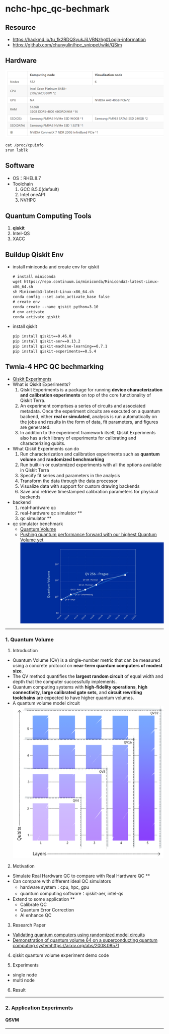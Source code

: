 # nchc-hpc_qc-bechmark
## Resource
- https://hackmd.io/tu_fk2RDQSyukJiLVBNzhg#Login-information
- https://github.com/chunyulin/hpc_snippet/wiki/QSim

## Hardware
![alt text](figure/orm67ua2.png)
```
cat /proc/cpuinfo
srun lsblk
```

## Software
- OS：RHEL8.7
- Toolchain
  1. GCC 8.5.0(default)
  2. Intel oneAPI
  3. NVHPC

## Quantum Computing Tools
1. **qiskit**
2. Intel-QS
3. XACC

## Buildup Qiskit Env
- install miniconda and create env for qiskit
  ```
  # install miniconda
  wget https://repo.continuum.io/miniconda/Miniconda3-latest-Linux-x86_64.sh
  sh Miniconda3-latest-Linux-x86_64.sh
  conda config --set auto_activate_base false
  # create env
  conda create --name qiskit python=3.10
  # env activate
  conda activate qiskit
  ```
- install qiskit
  ```
  pip install qiskit==0.46.0
  pip install qiskit-aer==0.13.2
  pip install qiskit-machine-learning==0.7.1
  pip install qiskit-experiments==0.5.4
  ```
## Twnia-4 HPC QC bechmarking
- [Qiskit Experiments](https://qiskit-extensions.github.io/qiskit-experiments/tutorials/index.html)
- What is Qiskit Experiments?
  1. Qiskit Experiments is a package for running **device characterization and calibration experiments** on top of the core functionality of Qiskit Terra.
  2. An experiment comprises a series of circuits and associated metadata. Once the experiment circuits are executed on a quantum backend, either **real or simulated**, analysis is run automatically on the jobs and results in the form of data, fit parameters, and figures are generated.
  3. In addition to the experiment framework itself, Qiskit Experiments also has a rich library of experiments for calibrating and characterizing qubits.
- What Qiskit Experiments can do
  1. Run characterization and calibration experiments such as **quantum volume** and **randomized benchmarking**
  2. Run built-in or customized experiments with all the options available in Qiskit Terra
  3. Specify fit series and parameters in the analysis
  4. Transform the data through the data processor
  5. Visualize data with support for custom drawing backends
  6. Save and retrieve timestamped calibration parameters for physical backends
- backend
  1. real-hardware qc
  2. real-hardware qc simulator **
  3. qc simulator **
- qc simulator benchmark
  - [Quantum Volume](https://qiskit-extensions.github.io/qiskit-experiments/manuals/verification/quantum_volume.html)
  - [Pushing quantum performance forward with our highest Quantum Volume yet](https://research.ibm.com/blog/quantum-volume-256)
  ![alt text](figure/image-1.png)
---
### 1. Quantum Volume
1. Introduction
  - Quantum Volume (QV) is a single-number metric that can be measured using a concrete protocol on **near-term quantum computers of modest size**. 
  - The QV method quantifies the **largest random circuit** of equal width and depth that the computer successfully implements. 
  - Quantum computing systems with **high-fidelity operations**, **high connectivity**, **large calibrated gate sets**, and **circuit rewriting toolchains** are expected to have higher quantum volumes.
  - A quantum volume model circuit
  ![alt text](figure/image.png)
2. Motivation
  - Simulate Real Hardware QC to compare with Real Hardware QC **
  - Can compare with different ideal QC simulators 
    - hardware system：cpu, hpc, gpu
    - quantum computing software：qiskit-aer, intel-qs
  - Extend to some application **
    - Calibrate QC
    - Quantum Error Correction
    - AI enhance QC

3. Research Paper
- [Validating quantum computers using randomized model circuits](https://arxiv.org/abs/1811.12926)
- [Demonstration of quantum volume 64 on a superconducting quantum computing system](https://arxiv.org/abs/2008.08571)https://arxiv.org/abs/2008.08571

4. qiskit quantum volume experiment demo code

5. Experiments
- single node
- multi node

6. Result



---
### 2. Application Experiments 
#### QSVM


---